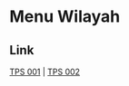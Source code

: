 # Menu Wilayah

## Link

[TPS 001](https://github.com/gigit-pemilu/pemilu-2024-82-maluku-utara/tree/main/pileg-dpr/hitung-suara/sub/82-maluku-utara/sub/08-pulau-taliabu/sub/06-taliabu-timur-selatan/sub/2001-waikadai/sub/001-tps)
 | 
[TPS 002](https://github.com/gigit-pemilu/pemilu-2024-82-maluku-utara/tree/main/pileg-dpr/hitung-suara/sub/82-maluku-utara/sub/08-pulau-taliabu/sub/06-taliabu-timur-selatan/sub/2001-waikadai/sub/002-tps)

